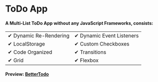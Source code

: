 # ToDo App

#### A Multi-List ToDo App without any JavaScript Frameworks, consists:

<table style="width: 100%; border: 0">
 <tr>
    <td>✔ Dynamic Re-Rendering</td>
    <td>✔ Dynamic Event Listeners</td>
 </tr>
 <tr>
    <td>✔ LocalStorage</td>
    <td>✔ Custom Checkboxes</td>
 </tr>
 <tr>
    <td>✔ Code Organized</td>
    <td>✔ Transitions</td>
 </tr>
  <tr>
    <td>✔ Grid</td>
    <td>✔ Flexbox</td>
 </tr>
</table>

#### Preview: [BetterTodo](https://bettertodo.netlify.app/)

